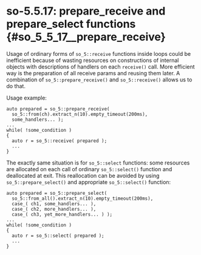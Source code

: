# so-5.5.17: prepare_receive and prepare_select functions {#so_5_5_17__prepare_receive}

Usage of ordinary forms of `so_5::receive` functions inside loops could be inefficient because of wasting resources on constructions of internal objects with descriptions of handlers on each `receive()` call. More efficient way is the preparation of all receive params and reusing them later. A combination of `so_5::prepare_receive()` and `so_5::receive()` allows us to do that.

Usage example:
~~~~~{.cpp}
auto prepared = so_5::prepare_receive(
  so_5::from(ch).extract_n(10).empty_timeout(200ms),
  some_handlers... );
...
while( !some_condition )
{
  auto r = so_5::receive( prepared );
  ...
}
~~~~~

The exactly same situation is for `so_5::select` functions: some resources are allocated on each call of ordinary `so_5::select()` function and deallocated at exit. This reallocation can be avoided by using `so_5::prepare_select()` and appropriate `so_5::select()` function:

~~~~~{.cpp}
auto prepared = so_5::prepare_select(
  so_5::from_all().extract_n(10).empty_timeout(200ms),
  case_( ch1, some_handlers... ),
  case_( ch2, more_handlers... ),
  case_( ch3, yet_more_handlers... ) );
...
while( !some_condition )
{
  auto r = so_5::select( prepared );
  ...
}
~~~~~
